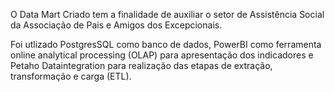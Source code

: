 O Data Mart Criado tem a finalidade de auxiliar o setor de Assistência Social da Associação de Pais e Amigos dos Excepcionais.

Foi utlizado PostgresSQL como banco de dados, PowerBI como ferramenta online analytical processing (OLAP) para apresentação 
dos indicadores e Petaho Dataintegration para realização das etapas de extração, transformação e carga (ETL).
